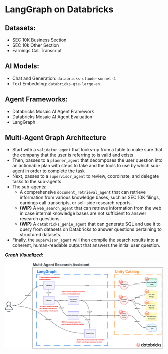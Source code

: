 # LangGraph on Databricks

## Datasets:
* SEC 10K Business Section
* SEC 10k Other Section
* Earnings Call Transcript

## AI Models:
* Chat and Generation: `databricks-claude-sonnet-4`
* Text Embedding: `databricks-gte-large-en`

## Agent Frameworks:
* Databricks Mosaic AI Agent Framework
* Databricks Mosaic AI Agent Evaluation
* LangGraph

## Multi-Agent Graph Architecture
* Start with a `validator_agent` that looks-up from a table to make sure that the company that the user is referring to is valid and exists
* Then, passes to a `planner_agent` that decomposes the user question into an actionable plan with steps to take and the tools to use by which sub-agent in order to complete the task
* Next, passes to a `supervisor_agent` to review, coordinate, and delegate tasks to the sub-agents
* The sub-agents:
  * A comprehensive `document_retrieval_agent` that can retrieve information from various knowledge bases, such as SEC 10K filings, earnings call transcripts, or sell-side research reports.
  * **(WIP)** A `web_search_agent` that can retrieve information from the web in case internal knowledge bases are not sufficient to answer research questions.
  * **(WIP)** A `databricks_genie_agent` that can generate SQL and use it to query from datasets on Databricks to answer questions pertaining to structured datasets.
* Finally, the `supervisor_agent` will then compile the search results into a coherent, human-readable output that answers the initial user question.

**_Graph Visualized:_**

<img src="./data/graph-visualized.jpg" alt="LangGraph Multi-Agent System Visualized" width="1000">